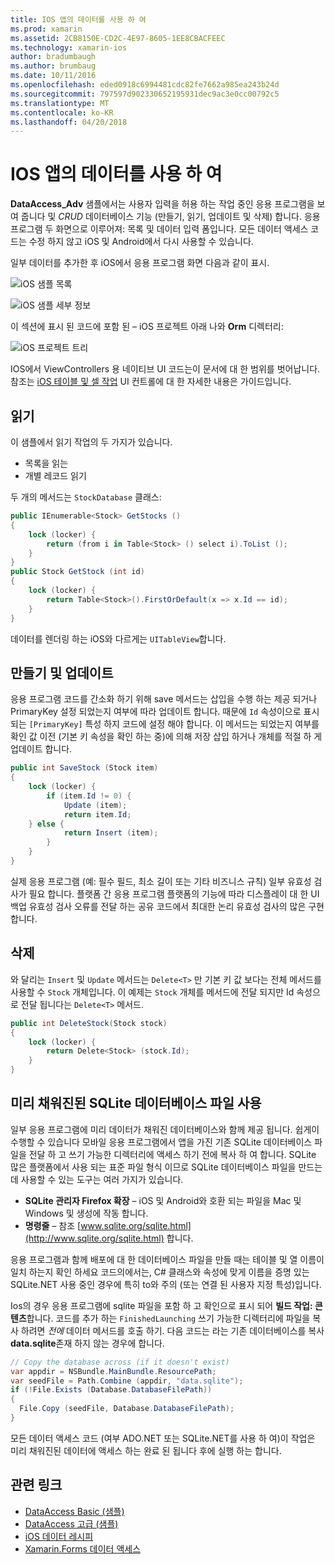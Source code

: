 ```yaml
---
title: IOS 앱의 데이터를 사용 하 여
ms.prod: xamarin
ms.assetid: 2CB8150E-CD2C-4E97-8605-1EE8CBACFEEC
ms.technology: xamarin-ios
author: bradumbaugh
ms.author: brumbaug
ms.date: 10/11/2016
ms.openlocfilehash: eded0918c6994481cdc82fe7662a985ea243b24d
ms.sourcegitcommit: 797597d902330652195931dec9ac3e0cc00792c5
ms.translationtype: MT
ms.contentlocale: ko-KR
ms.lasthandoff: 04/20/2018
---
```

# <a name="using-data-in-an-ios-app"></a>IOS 앱의 데이터를 사용 하 여

**DataAccess_Adv** 샘플에서는 사용자 입력을 허용 하는 작업 중인 응용 프로그램을 보여 줍니다 및 *CRUD* 데이터베이스 기능 (만들기, 읽기, 업데이트 및 삭제) 합니다. 응용 프로그램 두 화면으로 이루어져: 목록 및 데이터 입력 폼입니다. 모든 데이터 액세스 코드는 수정 하지 않고 iOS 및 Android에서 다시 사용할 수 있습니다.

일부 데이터를 추가한 후 iOS에서 응용 프로그램 화면 다음과 같이 표시.

 ![](using-data-in-an-app-images/image9.png "iOS 샘플 목록")

 ![](using-data-in-an-app-images/image10.png "iOS 샘플 세부 정보")

이 섹션에 표시 된 코드에 포함 된 – iOS 프로젝트 아래 나와 **Orm** 디렉터리:

 ![](using-data-in-an-app-images/image13.png "iOS 프로젝트 트리")

IOS에서 ViewControllers 용 네이티브 UI 코드는이 문서에 대 한 범위를 벗어납니다.
참조는 [iOS 테이블 및 셀 작업](~/ios/user-interface/controls/tables/index.md) UI 컨트롤에 대 한 자세한 내용은 가이드입니다.

## <a name="read"></a>읽기

이 샘플에서 읽기 작업의 두 가지가 있습니다.

-  목록을 읽는
-  개별 레코드 읽기


두 개의 메서드는 `StockDatabase` 클래스:

```csharp
public IEnumerable<Stock> GetStocks ()
{
    lock (locker) {
        return (from i in Table<Stock> () select i).ToList ();
    }
}
public Stock GetStock (int id)
{
    lock (locker) {
        return Table<Stock>().FirstOrDefault(x => x.Id == id);
    }
}
```

데이터를 렌더링 하는 iOS와 다르게는 `UITableView`합니다.

## <a name="create-and-update"></a>만들기 및 업데이트

응용 프로그램 코드를 간소화 하기 위해 save 메서드는 삽입을 수행 하는 제공 되거나 PrimaryKey 설정 되었는지 여부에 따라 업데이트 합니다. 때문에 `Id` 속성이으로 표시 되는 `[PrimaryKey]` 특성 하지 코드에 설정 해야 합니다.
이 메서드는 되었는지 여부를 확인 값 이전 (기본 키 속성을 확인 하는 중)에 의해 저장 삽입 하거나 개체를 적절 하 게 업데이트 합니다.

```csharp
public int SaveStock (Stock item)
{
    lock (locker) {
        if (item.Id != 0) {
            Update (item);
            return item.Id;
    } else {
            return Insert (item);
        }
    }
}
```



실제 응용 프로그램 (예: 필수 필드, 최소 길이 또는 기타 비즈니스 규칙) 일부 유효성 검사가 필요 합니다.
플랫폼 간 응용 프로그램 플랫폼의 기능에 따라 디스플레이 대 한 UI 백업 유효성 검사 오류를 전달 하는 공유 코드에서 최대한 논리 유효성 검사의 많은 구현 합니다.

## <a name="delete"></a>삭제

와 달리는 `Insert` 및 `Update` 메서드는 `Delete<T>` 만 기본 키 값 보다는 전체 메서드를 사용할 수 `Stock` 개체입니다.
이 예제는 `Stock` 개체를 메서드에 전달 되지만 Id 속성으로 전달 됩니다는 `Delete<T>` 메서드.

```csharp
public int DeleteStock(Stock stock)
{
    lock (locker) {
        return Delete<Stock> (stock.Id);
    }
}
```

## <a name="using-a-pre-populated-sqlite-database-file"></a>미리 채워진된 SQLite 데이터베이스 파일 사용

일부 응용 프로그램에 미리 데이터가 채워진 데이터베이스와 함께 제공 됩니다.
쉽게이 수행할 수 있습니다 모바일 응용 프로그램에서 앱을 가진 기존 SQLite 데이터베이스 파일을 전달 하 고 쓰기 가능한 디렉터리에 액세스 하기 전에 복사 하 여 합니다. SQLite 많은 플랫폼에서 사용 되는 표준 파일 형식 이므로 SQLite 데이터베이스 파일을 만드는 데 사용할 수 있는 도구는 여러 가지가 있습니다.

-  **SQLite 관리자 Firefox 확장** – iOS 및 Android와 호환 되는 파일을 Mac 및 Windows 및 생성에 작동 합니다.
-  **명령줄** – 참조 [www.sqlite.org/sqlite.html](http://www.sqlite.org/sqlite.html) 합니다.


응용 프로그램과 함께 배포에 대 한 데이터베이스 파일을 만들 때는 테이블 및 열 이름이 일치 하는지 확인 하세요 코드의에서는, C# 클래스와 속성에 맞게 이름을 증명 있는 SQLite.NET 사용 중인 경우에 특히 to와 주의 (또는 연결 된 사용자 지정 특성)입니다.

Ios의 경우 응용 프로그램에 sqlite 파일을 포함 하 고 확인으로 표시 되어 **빌드 작업: 콘텐츠**합니다. 코드를 추가 하는 `FinishedLaunching` 쓰기 가능한 디렉터리에 파일을 복사 하려면 *전에* 데이터 메서드를 호출 하기. 다음 코드는 라는 기존 데이터베이스를 복사 **data.sqlite**존재 하지 않는 경우에 합니다.

```csharp
// Copy the database across (if it doesn't exist)
var appdir = NSBundle.MainBundle.ResourcePath;
var seedFile = Path.Combine (appdir, "data.sqlite");
if (!File.Exists (Database.DatabaseFilePath))
{
  File.Copy (seedFile, Database.DatabaseFilePath);
}
```

모든 데이터 액세스 코드 (여부 ADO.NET 또는 SQLite.NET를 사용 하 여)이 작업은 미리 채워진된 데이터에 액세스 하는 완료 된 됩니다 후에 실행 하는 합니다.


## <a name="related-links"></a>관련 링크

- [DataAccess Basic (샘플)](https://github.com/xamarin/mobile-samples/tree/master/DataAccess/Basic)
- [DataAccess 고급 (샘플)](https://github.com/xamarin/mobile-samples/tree/master/DataAccess/Advanced)
- [iOS 데이터 레시피](https://developer.xamarin.com/recipes/ios/data/sqlite/)
- [Xamarin.Forms 데이터 액세스](~/xamarin-forms/app-fundamentals/databases.md)
